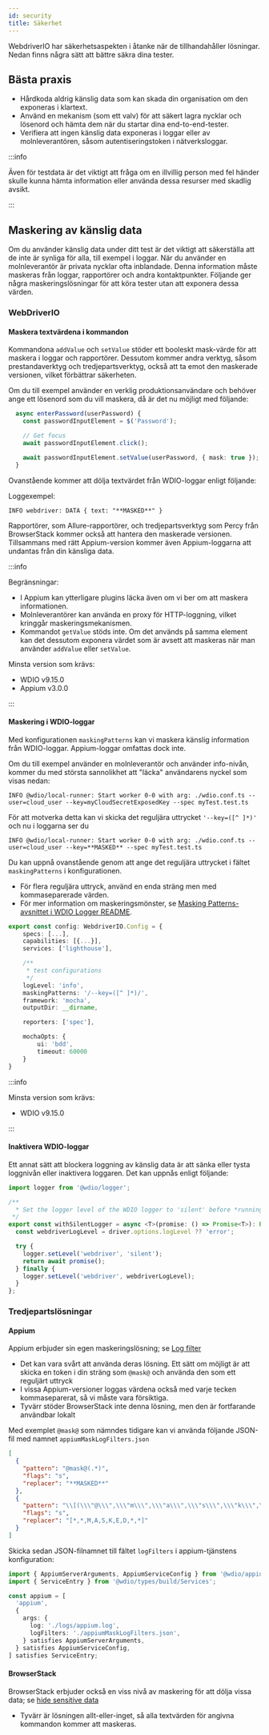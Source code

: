 ```yaml
---
id: security
title: Säkerhet
---
```


WebdriverIO har säkerhetsaspekten i åtanke när de tillhandahåller lösningar. Nedan finns några sätt att bättre säkra dina tester.

## Bästa praxis

- Hårdkoda aldrig känslig data som kan skada din organisation om den exponeras i klartext.
- Använd en mekanism (som ett valv) för att säkert lagra nycklar och lösenord och hämta dem när du startar dina end-to-end-tester.
- Verifiera att ingen känslig data exponeras i loggar eller av molnleverantören, såsom autentiseringstoken i nätverksloggar.

:::info

Även för testdata är det viktigt att fråga om en illvillig person med fel händer skulle kunna hämta information eller använda dessa resurser med skadlig avsikt.

:::

## Maskering av känslig data

Om du använder känslig data under ditt test är det viktigt att säkerställa att de inte är synliga för alla, till exempel i loggar. När du använder en molnleverantör är privata nycklar ofta inblandade. Denna information måste maskeras från loggar, rapportörer och andra kontaktpunkter. Följande ger några maskeringslösningar för att köra tester utan att exponera dessa värden.

### WebDriverIO

#### Maskera textvärdena i kommandon

Kommandona `addValue` och `setValue` stöder ett booleskt mask-värde för att maskera i loggar och rapportörer. Dessutom kommer andra verktyg, såsom prestandaverktyg och tredjepartsverktyg, också att ta emot den maskerade versionen, vilket förbättrar säkerheten.

Om du till exempel använder en verklig produktionsanvändare och behöver ange ett lösenord som du vill maskera, då är det nu möjligt med följande:

```ts
  async enterPassword(userPassword) {
    const passwordInputElement = $('Password');

    // Get focus
    await passwordInputElement.click();

    await passwordInputElement.setValue(userPassword, { mask: true });
  }
```

Ovanstående kommer att dölja textvärdet från WDIO-loggar enligt följande:

Loggexempel:
```text
INFO webdriver: DATA { text: "**MASKED**" }
```

Rapportörer, som Allure-rapportörer, och tredjepartsverktyg som Percy från BrowserStack kommer också att hantera den maskerade versionen.
Tillsammans med rätt Appium-version kommer även Appium-loggarna att undantas från din känsliga data.

:::info

Begränsningar:
  - I Appium kan ytterligare plugins läcka även om vi ber om att maskera informationen.
  - Molnleverantörer kan använda en proxy för HTTP-loggning, vilket kringgår maskeringsmekanismen.
  - Kommandot `getValue` stöds inte. Om det används på samma element kan det dessutom exponera värdet som är avsett att maskeras när man använder `addValue` eller `setValue`.

Minsta version som krävs:
 - WDIO v9.15.0
 - Appium v3.0.0

:::

#### Maskering i WDIO-loggar

Med konfigurationen `maskingPatterns` kan vi maskera känslig information från WDIO-loggar. Appium-loggar omfattas dock inte.

Om du till exempel använder en molnleverantör och använder info-nivån, kommer du med största sannolikhet att "läcka" användarens nyckel som visas nedan:

```text
INFO @wdio/local-runner: Start worker 0-0 with arg: ./wdio.conf.ts --user=cloud_user --key=myCloudSecretExposedKey --spec myTest.test.ts
```

För att motverka detta kan vi skicka det reguljära uttrycket `'--key=([^ ]*)'` och nu i loggarna ser du 

```text
INFO @wdio/local-runner: Start worker 0-0 with arg: ./wdio.conf.ts --user=cloud_user --key=**MASKED** --spec myTest.test.ts
```

Du kan uppnå ovanstående genom att ange det reguljära uttrycket i fältet `maskingPatterns` i konfigurationen.
  - För flera reguljära uttryck, använd en enda sträng men med kommaseparerade värden.
  - För mer information om maskeringsmönster, se [Masking Patterns-avsnittet i WDIO Logger README](https://github.com/webdriverio/webdriverio/blob/main/packages/wdio-logger/README.md#masking-patterns).

```ts
export const config: WebdriverIO.Config = {
    specs: [...],
    capabilities: [{...}],
    services: ['lighthouse'],

    /**
     * test configurations
     */
    logLevel: 'info',
    maskingPatterns: '/--key=([^ ]*)/',
    framework: 'mocha',
    outputDir: __dirname,

    reporters: ['spec'],

    mochaOpts: {
        ui: 'bdd',
        timeout: 60000
    }
}
```

:::info

Minsta version som krävs:
 - WDIO v9.15.0

:::

#### Inaktivera WDIO-loggar

Ett annat sätt att blockera loggning av känslig data är att sänka eller tysta loggnivån eller inaktivera loggaren.
Det kan uppnås enligt följande:

```ts
import logger from '@wdio/logger';

/**
  * Set the logger level of the WDIO logger to 'silent' before *running a promise, which helps hide sensitive information in the logs.
 */
export const withSilentLogger = async <T>(promise: () => Promise<T>): Promise<T> => {
  const webdriverLogLevel = driver.options.logLevel ?? 'error';

  try {
    logger.setLevel('webdriver', 'silent');
    return await promise();
  } finally {
    logger.setLevel('webdriver', webdriverLogLevel);
  }
};
```

### Tredjepartslösningar

#### Appium
Appium erbjuder sin egen maskeringslösning; se [Log filter](https://appium.io/docs/en/latest/guides/log-filters/)
 - Det kan vara svårt att använda deras lösning. Ett sätt om möjligt är att skicka en token i din sträng som `@mask@` och använda den som ett reguljärt uttryck
 - I vissa Appium-versioner loggas värdena också med varje tecken kommaseparerat, så vi måste vara försiktiga.
 - Tyvärr stöder BrowserStack inte denna lösning, men den är fortfarande användbar lokalt
 
Med exemplet `@mask@` som nämndes tidigare kan vi använda följande JSON-fil med namnet `appiumMaskLogFilters.json`
```json
[
  {
    "pattern": "@mask@(.*)",
    "flags": "s",
    "replacer": "**MASKED**"
  },
  {
    "pattern": "\\[(\\\"@\\\",\\\"m\\\",\\\"a\\\",\\\"s\\\",\\\"k\\\",\\\"@\\\",\\S+)\\]",
    "flags": "s",
    "replacer": "[*,*,M,A,S,K,E,D,*,*]"
  }
]
```

Skicka sedan JSON-filnamnet till fältet `logFilters` i appium-tjänstens konfiguration:
```ts
import { AppiumServerArguments, AppiumServiceConfig } from '@wdio/appium-service';
import { ServiceEntry } from '@wdio/types/build/Services';

const appium = [
  'appium',
  {
    args: {
      log: './logs/appium.log',
      logFilters: './appiumMaskLogFilters.json',
    } satisfies AppiumServerArguments,
  } satisfies AppiumServiceConfig,
] satisfies ServiceEntry;
```

#### BrowserStack

BrowserStack erbjuder också en viss nivå av maskering för att dölja vissa data; se [hide sensitive data](https://www.browserstack.com/docs/automate/selenium/hide-sensitive-data)
 - Tyvärr är lösningen allt-eller-inget, så alla textvärden för angivna kommandon kommer att maskeras.